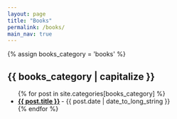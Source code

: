 ```yaml
---
layout: page
title: "Books"
permalink: /books/
main_nav: true
---
```


{% assign books_category = 'books' %}
<h2 id="books">{{ books_category | capitalize }}</h2>

<ul class="posts-list">
  {% for post in site.categories[books_category] %}
    <li>
      <strong>
        <a href="{{ post.url | prepend: site.baseurl }}">{{ post.title }}</a>
      </strong>
      <span class="post-date">- {{ post.date | date_to_long_string }}</span>
    </li>
  {% endfor %}
</ul>
<br>
